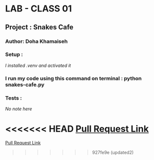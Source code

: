 # LAB - CLASS 01

## Project : Snakes Cafe
### Author: Doha Khamaiseh

### Setup :
*I installed .venv and activated it*

### I run my code using this command on terminal : python snakes-cafe.py

### Tests :

*No note here*

<<<<<<< HEAD
[Pull Request Link](https://github.com/DohaKhamaiseh/snakes-cafe/pull/1)
=======
[Pull Request Link](https://github.com/DohaKhamaiseh/snakes-cafe/pull/1)
>>>>>>> 927fe9e (updated2)
